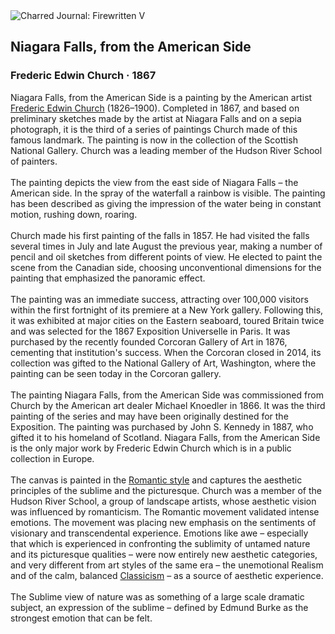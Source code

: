 <div class="artwork-of-the-day">
  <div class="container">
    <div class="img-wrapper">
      <img
        src="https://uploads7.wikiart.org/images/frederic-edwin-church/niagara-falls-from-the-american-side-1867.jpg!Large.jpg"
        alt="Charred Journal: Firewritten V" />
    </div>
    <div class="artwork-detail">
      <div class="artwork-origin"> 
        <h2 class="artwork-name">Niagara Falls, from the American Side</h2>
        <h3 class="artist">
          Frederic Edwin Church
                    ·  1867
        </h3>
      </div>
      <p class="description">
        <span class="artwork-description-text ng-binding" ng-bind-html="viewModel.ArtworkOfTheDay.Description | unsafe">Niagara Falls, from the American Side is a painting by the American artist <a target="_blank" href="/en/frederic-edwin-church">Frederic Edwin Church</a> (1826–1900). Completed in 1867, and based on preliminary sketches made by the artist at Niagara Falls and on a sepia photograph, it is the third of a series of paintings Church made of this famous landmark. The painting is now in the collection of the Scottish National Gallery. Church was a leading member of the Hudson River School of painters.
<br>
<br>The painting depicts the view from the east side of Niagara Falls&nbsp;– the American side. In the spray of the waterfall a rainbow is visible. The painting has been described as giving the impression of the water being in constant motion, rushing down, roaring.
<br>
<br>Church made his first painting of the falls in 1857. He had visited the falls several times in July and late August the previous year, making a number of pencil and oil sketches from different points of view. He elected to paint the scene from the Canadian side, choosing unconventional dimensions for the painting that emphasized the panoramic effect.
<br>
<br>The painting was an immediate success, attracting over 100,000 visitors within the first fortnight of its premiere at a New York gallery. Following this, it was exhibited at major cities on the Eastern seaboard, toured Britain twice and was selected for the 1867 Exposition Universelle in Paris. It was purchased by the recently founded Corcoran Gallery of Art in 1876, cementing that institution's success. When the Corcoran closed in 2014, its collection was gifted to the National Gallery of Art, Washington, where the painting can be seen today in the Corcoran gallery.
<br>
<br>The painting Niagara Falls, from the American Side was commissioned from Church by the American art dealer Michael Knoedler in 1866. It was the third painting of the series and may have been originally destined for the Exposition. The painting was purchased by John S. Kennedy in 1887, who gifted it to his homeland of Scotland. Niagara Falls, from the American Side is the only major work by Frederic Edwin Church which is in a public collection in Europe.
<br>
<br>The canvas is painted in the <a target="_blank" href="/en/artists-by-art-movement/romanticism">Romantic style</a> and captures the aesthetic principles of the sublime and the picturesque. Church was a member of the Hudson River School, a group of landscape artists, whose aesthetic vision was influenced by romanticism. The Romantic movement validated intense emotions. The movement was placing new emphasis on the sentiments of visionary and transcendental experience. Emotions like awe&nbsp;– especially that which is experienced in confronting the sublimity of untamed nature and its picturesque qualities&nbsp;– were now entirely new aesthetic categories, and very different from art styles of the same era&nbsp;– the unemotional Realism and of the calm, balanced <a target="_blank" href="/en/paintings-by-style/classicism">Classicism</a>&nbsp;– as a source of aesthetic experience.
<br>
<br>The Sublime view of nature was as something of a large scale dramatic subject, an expression of the sublime&nbsp;– defined by Edmund Burke as the strongest emotion that can be felt.</span>
                        <div class="text-shadow-container" ng-show="showShadow" style=""></div>
      </p>
    </div>
  </div>

</div>
